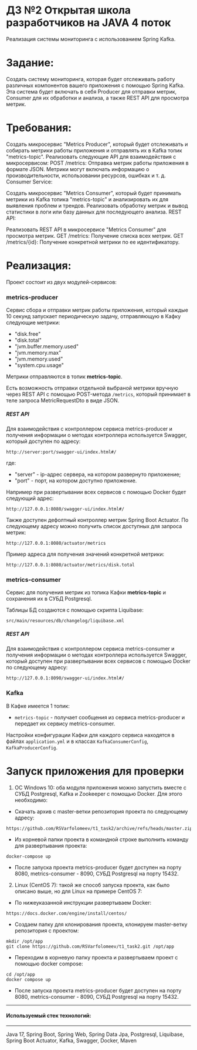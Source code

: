 # ДЗ №2 Открытая школа разработчиков на JAVA 4 поток
Реализация системы мониторинга с использованием Spring Kafka.

# Задание:
Создать систему мониторинга, которая будет отслеживать работу различных компонентов вашего приложения с помощью Spring Kafka. Эта система будет включать в себя Producer для отправки метрик, Consumer для их обработки и анализа, а также REST API для просмотра метрик.

# Требования:
Создать микросервис "Metrics Producer", который будет отслеживать и собирать метрики работы приложения и отправлять их в Kafka топик "metrics-topic".
Реализовать следующие API для взаимодействия с микросервисом:
POST /metrics: Отправка метрик работы приложения в формате JSON. Метрики могут включать информацию о производительности, использовании ресурсов, ошибках и т. д.
Consumer Service:

Создать микросервис "Metrics Consumer", который будет принимать метрики из Kafka топика "metrics-topic" и анализировать их для выявления проблем и трендов.
Реализовать обработку метрик и вывод статистики в логи или базу данных для последующего анализа.
REST API:

Реализовать REST API в микросервисе "Metrics Consumer" для просмотра метрик.
GET /metrics: Получение списка всех метрик.
GET /metrics/{id}: Получение конкретной метрики по ее идентификатору.

# Реализация:
Проект состоит из двух модулей-сервисов:
### metrics-producer
Сервис сбора и отправки метрик работы приложения, который каждые 10 секунд запускает периодическую задачу, отправляющую в
Кафку следующие метрики:
* "disk.free"
* "disk.total"
* "jvm.buffer.memory.used"
* "jvm.memory.max"
* "jvm.memory.used"
* "system.cpu.usage"

Метрики отправляются в топик **metrics-topic**.

Есть возможность отправки отдельной выбраной метрики вручную через REST API с помощью POST-метода `/metrics`, который принимает
в теле запроса MetricRequestDto в виде JSON.

##### REST API
Для взаимодействия с контроллером сервиса metrics-producer и получения информации о методах контроллера используется Swagger,
который доступен по адресу:
```
http://server:port/swagger-ui/index.html#/
```
где:
- "server" - ip-адрес сервера, на котором развернуто приложение;
- "port" - порт, на котором доступно приложение.

Например при развертывании всех сервисов с помощью Docker будет следующий адрес:
```
http://127.0.0.1:8080/swagger-ui/index.html#/
```

Также доступен дефолтный контроллер метрик Spring Boot Actuator.
По следующему адресу можно получить список доступных для запроса метрик:
```
http://127.0.0.1:8080/actuator/metrics
```
Пример адреса для получения значений конкретной метрики:
```
http://127.0.0.1:8080/actuator/metrics/disk.total
```
### metrics-consumer
Сервис для получения метрик из топика Кафки **metrics-topic** и сохранения их в СУБД Postgresql.

Таблицы БД создаются с помощью скрипта Liquibase:
```
src/main/resources/db/changelog/liquibase.xml
```

##### REST API
Для взаимодействия с контроллером сервиса metrics-consumer и получения информации о методах контроллера используется Swagger,
который доступен при развертывании всех сервисов с помощью Docker по следующему адресу:
```
http://127.0.0.1:8090/swagger-ui/index.html#/
```

### Kafka
В Кафке имеется 1 топик:
* `metrics-topic` - получает сообщения из сервиса metrics-producer и передает их сервису metrics-consumer.

Настройки конфигурации Кафки для каждого сервиса находятся в файлах `application.yml` и в классах
`KafkaConsumerConfig`, `KafkaProducerConfig`.

 
# Запуск приложения для проверки
1. ОС Windows 10: оба модуля приложения можно запустить вместе с СУБД Postgresql, Kafka и Zookeeper с помощью Docker.
Для этого необходимо:
- Скачать архив с master-ветки репозитория проекта по следующему адресу:
```
https://github.com/RSVarfolomeev/t1_task2/archive/refs/heads/master.zip
```
- Из корневой папки проекта в командной строке выполнить команду для развертывания проекта:
```
docker-compose up
```
- После запуска проекта metrics-producer будет доступен на порту 8080, metrics-consumer - 8090, СУБД Postgresql на порту 15432.

2. Linux (CentOS 7): такой же способ запуска проекта, как было описано выше, но для Linux на примере CentOS 7:
- По нижеуказанной инструкции развертываем Docker:
```
https://docs.docker.com/engine/install/centos/
```
- Создаем папку для клонирования проекта, клонируем master-ветку репозитория с проектом:
```
mkdir /opt/app
git clone https://github.com/RSVarfolomeev/t1_task2.git /opt/app
```
- Переходим в корневую папку проекта и развертываем проект с помощью docker compose:
```
cd /opt/app
docker compose up
```
- После запуска проекта metrics-producer будет доступен на порту 8080, metrics-consumer - 8090, СУБД Postgresql на порту 15432.
---
#### Используемый стек технологий:

---

Java 17, Spring Boot, Spring Web, Spring Data Jpa, Postgresql, Liquibase, Spring Boot Actuator, Kafka, Swagger, Docker, Maven

